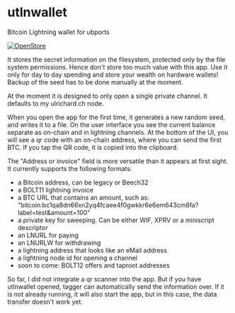 # utlnwallet
Bitcoin Lightning wallet for ubports

[![OpenStore](https://open-store.io/badges/en_US.svg)](https://open-store.io/app/utlnwallet.ulrichard)

It stores the secret information on the filesystem, protected only by the file system permissions. Hence don't store too much value with this app. Use it only for day to day spending and store your wealth on hardware wallets! Backup of the seed has to be done manually at the moment.

At the moment it is designed to only open a single private channel. It defaults to my ulrichard.ch node.

When you open the app for the first time, it generates a new random seed, and writes it to a file. On the user interface you see the current balance separate as on-chain and in lightning channels. At the bottom of the UI, you will see a qr code with an on-chain address, where you can send the first BTC. If you tap the QR code, it is copied into the clipboard.

The "Address or invoice" field is more versatile than it appears at first sight. It currently supports the following formats:
* a Bitcoin address, can be legacy or Beech32
* a BOLT11 lightning invoice
* a BTC URL that contains an amount, such as: "bitcoin:bc1qa8dn66xn2yq4fcaee4f0gwkkr6e6em643cm8fa?label=test&amount=100"
* a private key for sweeping. Can be either WIF, XPRV or a miniscript descriptor
* an LNURL for paying
* an LNURLW for withdrawing
* a lightning address that looks like an eMail address
* a lightning node id for opening a channel
* soon to come: BOLT12 offers and taproot addresses

So far, I did not integrate a qr scanner into the app. But if you have utlnwallet opened, tagger can automatically send the information over. If it is not already running, it will also start the app, but in this case, the data transfer doesn't work yet.
